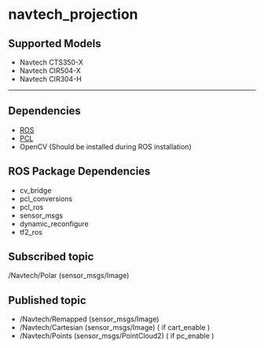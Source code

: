 # navtech_projection

## Supported Models
- Navtech CTS350-X
- Navtech CIR504-X
- Navtech CIR304-H

---
## Dependencies
- [ROS](http://wiki.ros.org/ROS/Tutorials)
- [PCL](https://pointclouds.org/)
- OpenCV (Should be installed during ROS installation)

## ROS Package Dependencies
- cv_bridge
- pcl_conversions
- pcl_ros
- sensor_msgs
- dynamic_reconfigure
- tf2_ros

## Subscribed topic
/Navtech/Polar (sensor_msgs/Image)

## Published topic
- /Navtech/Remapped (sensor_msgs/Image)
- /Navtech/Cartesian (sensor_msgs/Image) ( if cart_enable )
- /Navtech/Points (sensor_msgs/PointCloud2) ( if pc_enable )
